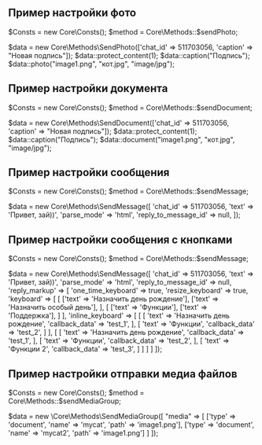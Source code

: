 ## Пример настройки фото
$Consts = new Core\Consts();
$method = Core\Methods::$sendPhoto;

$data = new Core\Methods\SendPhoto(['chat_id' => 511703056, 'caption' => "Новая подпись"]);
$data::protect_content(1);
$data::caption("Подпись");
$data::photo("image1.png", "кот.jpg", "image/jpg");


## Пример настройки документа
$Consts = new Core\Consts();
$method = Core\Methods::$sendDocument;

$data = new Core\Methods\SendDocument(['chat_id' => 511703056, 'caption' => "Новая подпись"]);
$data::protect_content(1);
$data::caption("Подпись");
$data::document("image1.png", "кот.jpg", "image/jpg");


## Пример настройки сообщения
$Consts = new Core\Consts();
$method = Core\Methods::$sendMessage;

$data = new Core\Methods\SendMessage([
    'chat_id' => 511703056,
    'text' => 'Привет, зай))', 
    'parse_mode' => 'html', 
    'reply_to_message_id' => null,
]);


## Пример настройки сообщения с кнопками
$Consts = new Core\Consts();
$method = Core\Methods::$sendMessage;

$data = new Core\Methods\SendMessage([
    'chat_id' => 511703056,
    'text' => 'Привет, зай))', 
    'parse_mode' => 'html', 
    'reply_to_message_id' => null,
    'reply_markup' => [
        'one_time_keyboard' => true,
        'resize_keyboard' => true,
        'keyboard' => [
            [
                ['text' => 'Назначить день рождение'],
                ['text' => 'Назначить особый день'],
            ],
            [
                ['text' => 'Функции'],
                ['text' => 'Поддержка'],
            ]
        ],
        'inline_keyboard' => [
            [
                [
                    'text' => 'Назначить день рождение',
                    'callback_data' => 'test_1',
                ],
                [
                    'text' => 'Функции',
                    'callback_data' => 'test_2',
                ]
            ],
            [
                [
                    'text' => 'Назначить день рождение',
                    'callback_data' => 'test_1',
                ],
                [
                    'text' => 'Функции',
                    'callback_data' => 'test_2',
                ],
                [
                    'text' => 'Функции 2',
                    'callback_data' => 'test_3',
                ]
            ]
        ]
    ]
]);


## Пример настройки отправки медиа файлов
$Consts = new Core\Consts();
$method = Core\Methods::$sendMediaGroup;

$data = new \Core\Methods\SendMediaGroup([
    "media" => [
        ['type' => 'document', 'name' => 'mycat', 'path' => 'image1.png'],
        ['type' => 'document', 'name' => 'mycat2', 'path' => 'image1.png']
    ]
]);